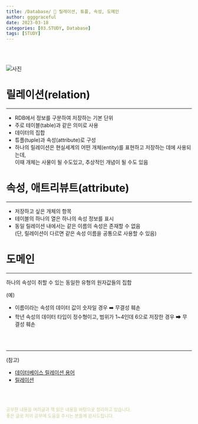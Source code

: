 ```yaml
---
title: /Database/ 💬 릴레이션, 튜플, 속성, 도메인
author: ggggraceful
date: 2023-03-18
categories: [03.STUDY, Database]
tags: [STUDY]
---
```


<br/>
<br/>

![사진](https://user-images.githubusercontent.com/109974940/226102442-38f5a6b6-9615-4828-b9f3-c7f86b9da064.png")

# 릴레이션(relation) 

---

- RDB에서 정보를 구분하여 저장하는 기본 단위
- 주로 테이블(table)과 같은 의미로 사용
- 데이터의 집합
- 튜플(tuple)과 속성(attribute)로 구성
- 하나의 릴레이션은 현실세계의 어떤 개체(entity)를 표현하고 저장하는 데에 사용되는데,  
    이때 개체는 사물이 될 수도있고, 추상적인 개념이 될 수도 있음

# 속성, 애트리뷰트(attribute)

---

- 저장하고 싶은 개체의 항목
- 테이블의 하나의 열은 하나의 속성 정보를 표시
- 동일 릴레이션 내에서는 같은 이름의 속성은 존재할 수 없음  
  (단, 릴레이션이 다르면 같은 속성 이름을 공통으로 사용할 수 있음)


# 도메인

---

하나의 속성이 취할 수 있는 동일한 유형의 원자값들의 집합

(예)
- 이름이라는 속성의 데이터 값이 숫자일 경우 ➡️ 무결성 훼손
- 학년 속성의 데이터 타입이 정수형이고, 범위가 1~4인데 6으로 저장한 경우  ➡ 무결성 훼손












<br/>
<br/>

---

(참고)

- [데이터베이스 릴레이션 용어](https://jhnyang.tistory.com/108)
- [릴레이션](http://wiki.hash.kr/index.php/%EB%A6%B4%EB%A0%88%EC%9D%B4%EC%85%98)

<br/>
<br/>

<span style="font-size: 12px; color:  #cbce91"> 공부한 내용을 여러글과 책 읽은 내용을 바탕으로 정리하고 있습니다.</span>  
<span style="font-size: 12px; color:  #cbce91"> 좋은 글로 저의 공부에 도움을 주시는 분들께 감사드립니다. </span>

<!--

❤️면접예상질문 ❤️

-->

